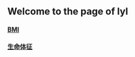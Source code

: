 ## Welcome to the page of lyl
#### [BMI](https://lylccmu.github.io/bmi/)
#### [生命体征](https://lylccmu.github.io/p/)
